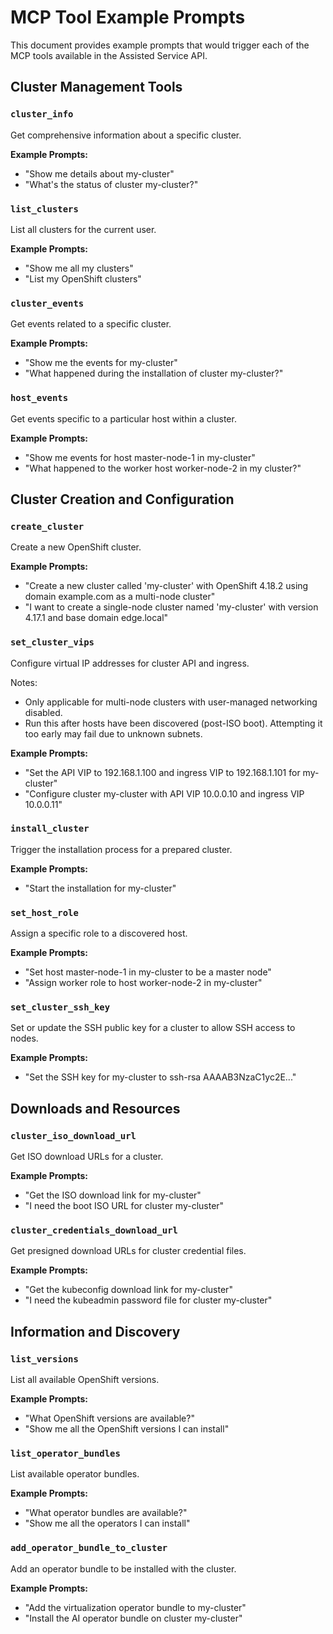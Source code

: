 # MCP Tool Example Prompts

This document provides example prompts that would trigger each of the MCP tools available in the Assisted Service API.

## Cluster Management Tools

### `cluster_info`
Get comprehensive information about a specific cluster.

**Example Prompts:**
- "Show me details about my-cluster"
- "What's the status of cluster my-cluster?"

### `list_clusters`
List all clusters for the current user.

**Example Prompts:**
- "Show me all my clusters"
- "List my OpenShift clusters"

### `cluster_events`
Get events related to a specific cluster.

**Example Prompts:**
- "Show me the events for my-cluster"
- "What happened during the installation of cluster my-cluster?"

### `host_events`
Get events specific to a particular host within a cluster.

**Example Prompts:**
- "Show me events for host master-node-1 in my-cluster"
- "What happened to the worker host worker-node-2 in my cluster?"

## Cluster Creation and Configuration

### `create_cluster`
Create a new OpenShift cluster.

**Example Prompts:**
- "Create a new cluster called 'my-cluster' with OpenShift 4.18.2 using domain example.com as a multi-node cluster"
- "I want to create a single-node cluster named 'my-cluster' with version 4.17.1 and base domain edge.local"

### `set_cluster_vips`
Configure virtual IP addresses for cluster API and ingress.

Notes:
- Only applicable for multi-node clusters with user-managed networking disabled.
- Run this after hosts have been discovered (post-ISO boot). Attempting it too early may fail due to unknown subnets.

**Example Prompts:**
- "Set the API VIP to 192.168.1.100 and ingress VIP to 192.168.1.101 for my-cluster"
- "Configure cluster my-cluster with API VIP 10.0.0.10 and ingress VIP 10.0.0.11"

### `install_cluster`
Trigger the installation process for a prepared cluster.

**Example Prompts:**
- "Start the installation for my-cluster"

### `set_host_role`
Assign a specific role to a discovered host.

**Example Prompts:**
- "Set host master-node-1 in my-cluster to be a master node"
- "Assign worker role to host worker-node-2 in my-cluster"

### `set_cluster_ssh_key`
Set or update the SSH public key for a cluster to allow SSH access to nodes.

**Example Prompts:**
- "Set the SSH key for my-cluster to ssh-rsa AAAAB3NzaC1yc2E..."

## Downloads and Resources

### `cluster_iso_download_url`
Get ISO download URLs for a cluster.

**Example Prompts:**
- "Get the ISO download link for my-cluster"
- "I need the boot ISO URL for cluster my-cluster"

### `cluster_credentials_download_url`
Get presigned download URLs for cluster credential files.

**Example Prompts:**
- "Get the kubeconfig download link for my-cluster"
- "I need the kubeadmin password file for cluster my-cluster"

## Information and Discovery

### `list_versions`
List all available OpenShift versions.

**Example Prompts:**
- "What OpenShift versions are available?"
- "Show me all the OpenShift versions I can install"

### `list_operator_bundles`
List available operator bundles.

**Example Prompts:**
- "What operator bundles are available?"
- "Show me all the operators I can install"

### `add_operator_bundle_to_cluster`
Add an operator bundle to be installed with the cluster.

**Example Prompts:**
- "Add the virtualization operator bundle to my-cluster"
- "Install the AI operator bundle on cluster my-cluster"
